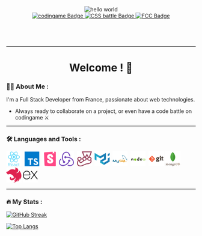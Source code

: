<header id="header" align="center">
<div align="center">
  <img alt="hello world" src="https://media.giphy.com/media/WSBeyxvC1jH496xQGA/giphy.gif" width="200"/>
</div>

<div align="center" id="badges">
  <a href="https://www.codingame.com/profile/853c45e1da6f177e51ffdf447dc07c2d0937264">
    <img src="https://img.shields.io/badge/codingame-yellow?style=for-the-badge&logo=codingame&logoColor=white" alt="codingame Badge"/>
  </a>
  <a href="https://cssbattle.dev/player/karlkode">
    <img src="https://img.shields.io/badge/cssbattle-red?style=for-the-badge&logo=c&logoColor=white" alt="CSS battle Badge"/>
  </a>
  <a href="https://www.freecodecamp.org/Carlos_dev">
    <img src="https://img.shields.io/badge/freecodecamp-black?style=for-the-badge&logo=freecodecamp&logoColor=white" alt="FCC Badge"/>
  </a>
</div>
<div align="center"> 
  <img src="https://komarev.com/ghpvc/?username=TheNewDevl&style=flat-square&color=blue" alt=""/>
</div>
</header>

---

<h1 align="center">Welcome ! 👋</h1>

### :man_technologist: About Me :
I'm a Full Stack Developer from France, passionate about web technologies.

- Always ready to collaborate on a project, or even have a code battle on codingame :crossed_swords:

---

### :hammer_and_wrench: Languages and Tools :
<div>
  <img src="https://github.com/devicons/devicon/blob/master/icons/react/react-original-wordmark.svg" title="React" alt="React" width="40" height="40"/>&nbsp;
  <img src="https://github.com/devicons/devicon/blob/master/icons/typescript/typescript-plain.svg" title="Typescript" alt="Typescript" width="40" height="40"/>&nbsp;
  <img src="https://github.com/devicons/devicon/blob/master/icons/storybook/storybook-original.svg" title="storybook" alt="storybook" width="40" height="40"/>
  <img src="https://github.com/devicons/devicon/blob/master/icons/redux/redux-original.svg" title="Redux" alt="Redux " width="40" height="40"/>&nbsp;
  <img src="https://github.com/devicons/devicon/blob/master/icons/jest/jest-plain.svg" title="Jest" alt="Jest" width="40" height="40"/>&nbsp;
  <img src="https://github.com/devicons/devicon/blob/master/icons/materialui/materialui-original.svg" title="Material UI" alt="Material UI" width="40" height="40"/>&nbsp;
  <img src="https://github.com/devicons/devicon/blob/master/icons/mysql/mysql-original-wordmark.svg" title="MySQL"  alt="MySQL" width="40" height="40"/>&nbsp;
  <img src="https://github.com/devicons/devicon/blob/master/icons/nodejs/nodejs-original-wordmark.svg" title="NodeJS" alt="NodeJS" width="40" height="40"/>&nbsp;
  <img src="https://github.com/devicons/devicon/blob/master/icons/git/git-original-wordmark.svg" title="Git" alt="Git" width="40" height="40"/>
  <img src="https://github.com/devicons/devicon/blob/master/icons/mongodb/mongodb-original-wordmark.svg" title="mongodb" alt="mongodb" width="40" height="40"/>
  <img src="https://github.com/devicons/devicon/blob/master/icons/nestjs/nestjs-plain.svg" title="nestjs" alt="nestjs" width="40" height="40"/>
  <img src="https://github.com/devicons/devicon/blob/master/icons/express/express-original.svg" title="express" alt="express" width="40" height="40"/>
</div>

---

### :fire: My Stats :

[![GitHub Streak](http://github-readme-streak-stats.herokuapp.com?user=TheNewDevl&theme=dracula&hide_border=true&border_radius=5&date_format=j%20M%5B%20Y%5D&mode=weekly)](https://git.io/streak-stats)

[![Top Langs](https://github-readme-stats.vercel.app/api/top-langs/?user=TheNewDevl&layout=compact&theme=vision-friendly-dark)](https://github.com/anuraghazra/github-readme-stats)
